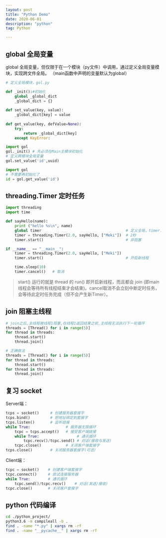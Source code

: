 ```yaml
---
layout: post
title: "Python Demo"
date: 2020-06-01
description: "python"
tag: Python

---
```





## global 全局变量

global 全局变量，但仅限于在一个模块（py文件）中调用，通过定义全局变量模块，实现跨文件全局。
（main函数中声明的变量默认为global）

```python
# 定义全局模块，gol.py

def _init():#初始化
    global _global_dict
    _global_dict = {}
 
def set_value(key, value):
    _global_dict[key] = value
 
def get_value(key, defValue=None):
    try:
        return _global_dict[key]
    except KeyError:

```

```python
import gol
gol._init() # 先必须在Main主模块初始化
# 定义跨模块全局变量
gol.set_value('id',uuid)
```

```python
import gol
# 不需要再初始化了
id = gol.get_value('id')
```


## threading.Timer 定时任务

```python
import threading
import time

def sayHello(name):
    print ("hello %s\n", name) 
    global timer                                      # 定义全局，timer.cancel才能作用到此处
    timer = threading.Timer(2.0, sayHello, ["Meki"])  # 2秒
    timer.start()                                     # 非阻塞

if __name__ == "__main__":
    timer = threading.Timer(2.0, sayHello, ["Meki"])
    timer.start()                                     # 开启新线程

    time.sleep(10)
    timer.cancel()   # 取消
```

> start() 运行的就是 thread 的 run() 即开启新线程，而且都会 join (即main线程会等待所有线程结束才会结束)。cancel取消不会立刻中断定时任务，会等待此定时任务完成（但不会产生新Timer）。



## join 阻塞主线程

```python
# join之后,主线程被线程1阻塞,在线程1返回结果之前,主线程无法执行下一轮循环
threads = [Thread() for i in range(5)]
for thread in threads:
    thread.start()
    thread.join()

# 正确做法
threads = [Thread() for i in range(5)]
for thread in threads:
    thread.start()
for thread in threads:
    thread.join()
```


## 复习 socket

Server端：
```python
tcps = socket()     # 创建服务器套接字
tcps.bind()         # 把地址绑定到套接字
tcps.listen()       # 监听链接
while True:                # 服务器无限循环
    tcpc = tcps.accept()   # 接受客户端链接
    while True:                 # 通讯循环
        tcpc.recv()/tcpc.send() # 对话(接收与发送)
    tcpc.close()           # 关闭客户端套接字
tcps.close()        # 关闭服务器套接字(可选)
```

Client端：
```python
tcpc = socket()    # 创建客户端套接字
tcpc.connect()     # 尝试连接服务器
while True:        # 通讯循环
    tcpc.send()/tcpc.recv()    # 对话(发送/接收)
tcpc.close()       # 关闭客户套接字
```



## python 代码编译
```sh
cd ./python_project/
python3.6 -m compileall -b .
find . -name "*.py" | xargs rm -rf
find . -name "__pycache__" | xargs rm -rf
```
